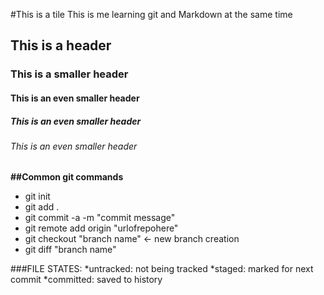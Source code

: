#This is a tile
This is me learning git and Markdown at the same time
## This is a header
### This is a smaller header
#### This is an even smaller header
##### This is an even smaller header
###### This is an even smaller header

**##Common git commands**
- git init
- git add .
- git commit -a -m "commit message"
- git remote add origin "urlofrepohere"
- git checkout "branch name" <- new branch creation
- git diff "branch name"

###FILE STATES:
*untracked: not being tracked
*staged: marked for next commit
*committed: saved to history
